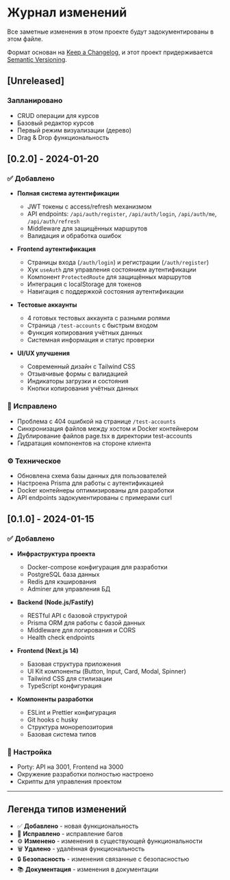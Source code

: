 # Журнал изменений

Все заметные изменения в этом проекте будут задокументированы в этом файле.

Формат основан на [Keep a Changelog](https://keepachangelog.com/ru/1.0.0/),
и этот проект придерживается [Semantic Versioning](https://semver.org/spec/v2.0.0.html).

## [Unreleased]

### Запланировано
- CRUD операции для курсов
- Базовый редактор курсов  
- Первый режим визуализации (дерево)
- Drag & Drop функциональность

## [0.2.0] - 2024-01-20

### ✅ Добавлено
- **Полная система аутентификации**
  - JWT токены с access/refresh механизмом
  - API endpoints: `/api/auth/register`, `/api/auth/login`, `/api/auth/me`, `/api/auth/refresh`
  - Middleware для защищённых маршрутов
  - Валидация и обработка ошибок

- **Frontend аутентификация**
  - Страницы входа (`/auth/login`) и регистрации (`/auth/register`)
  - Хук `useAuth` для управления состоянием аутентификации
  - Компонент `ProtectedRoute` для защищённых маршрутов
  - Интеграция с localStorage для токенов
  - Навигация с поддержкой состояния аутентификации

- **Тестовые аккаунты**
  - 4 готовых тестовых аккаунта с разными ролями
  - Страница `/test-accounts` с быстрым входом
  - Функция копирования учётных данных
  - Системная информация и статус проверки

- **UI/UX улучшения**
  - Современный дизайн с Tailwind CSS
  - Отзывчивые формы с валидацией
  - Индикаторы загрузки и состояния
  - Кнопки копирования учётных данных

### 🔧 Исправлено
- Проблема с 404 ошибкой на странице `/test-accounts`
- Синхронизация файлов между хостом и Docker контейнером
- Дублирование файлов page.tsx в директории test-accounts
- Гидратация компонентов на стороне клиента

### ⚙️ Техническое
- Обновлена схема базы данных для пользователей
- Настроена Prisma для работы с аутентификацией
- Docker контейнеры оптимизированы для разработки
- API endpoints задокументированы с примерами curl

## [0.1.0] - 2024-01-15

### ✅ Добавлено
- **Инфраструктура проекта**
  - Docker-compose конфигурация для разработки
  - PostgreSQL база данных
  - Redis для кэширования
  - Adminer для управления БД

- **Backend (Node.js/Fastify)**
  - RESTful API с базовой структурой
  - Prisma ORM для работы с базой данных
  - Middleware для логирования и CORS
  - Health check endpoints

- **Frontend (Next.js 14)**
  - Базовая структура приложения
  - UI Kit компоненты (Button, Input, Card, Modal, Spinner)
  - Tailwind CSS для стилизации
  - TypeScript конфигурация

- **Компоненты разработки**
  - ESLint и Prettier конфигурация
  - Git hooks с husky
  - Структура монорепозитория
  - Базовая система типов

### 🔧 Настройка
- Porty: API на 3001, Frontend на 3000
- Окружение разработки полностью настроено
- Скрипты для управления проектом

---

## Легенда типов изменений

- ✅ **Добавлено** - новая функциональность
- 🔧 **Исправлено** - исправление багов  
- ⚙️ **Изменено** - изменения в существующей функциональности
- 🗑️ **Удалено** - удалённая функциональность
- 🔒 **Безопасность** - изменения связанные с безопасностью
- 📚 **Документация** - изменения в документации 